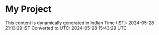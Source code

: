 # My Project

This content is dynamically generated in Indian Time (IST): 2024-05-28 21:13:29 IST
Converted to UTC: 2024-05-28 15:43:29 UTC
